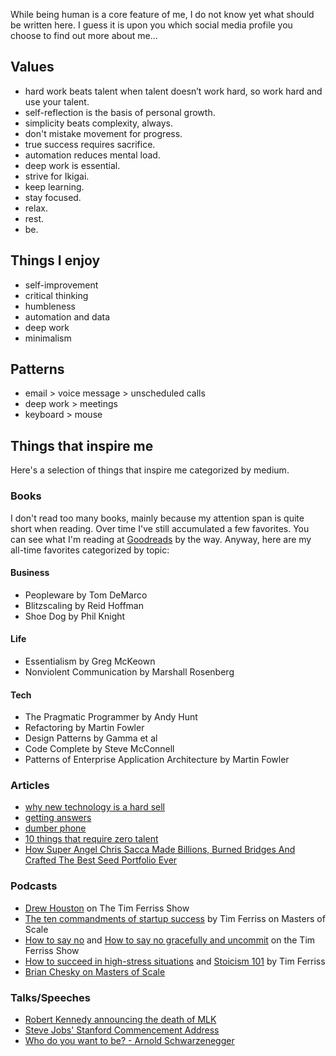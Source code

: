 <!--
.. title: About me
.. slug: human
.. date: 2020-02-25 11:03:11 UTC+01:00
.. tags: 
.. category: 
.. link: 
.. description: 
.. type: text
-->

While being human is a core feature of me, I do not know yet what should be written here.
I guess it is upon you which social media profile you choose to find out more about me...


## Values
- hard work beats talent when talent doesn’t work hard, so work hard and use your talent.
- self-reflection is the basis of personal growth.
- simplicity beats complexity, always.
- don't mistake movement for progress.
- true success requires sacrifice.
- automation reduces mental load.
- deep work is essential.
- strive for Ikigai.
- keep learning.
- stay focused.
- relax.
- rest.
- be.

## Things I enjoy
- self-improvement
- critical thinking
- humbleness
- automation and data
- deep work
- minimalism

## Patterns
- email > voice message > unscheduled calls
- deep work > meetings
- keyboard > mouse

## Things that inspire me
Here's a selection of things that inspire me categorized by medium.

### Books
I don't read too many books, mainly because my attention span is quite short when reading.
Over time I've still accumulated a few favorites.
You can see what I'm reading at [Goodreads](https://www.goodreads.com/karllorey) by the way.
Anyway, here are my all-time favorites categorized by topic:

#### Business
- Peopleware by Tom DeMarco
- Blitzscaling by Reid Hoffman
- Shoe Dog by Phil Knight

#### Life
- Essentialism by Greg McKeown
- Nonviolent Communication by Marshall Rosenberg

#### Tech
- The Pragmatic Programmer by Andy Hunt
- Refactoring by Martin Fowler
- Design Patterns by Gamma et al
- Code Complete by Steve McConnell
- Patterns of Enterprise Application Architecture by Martin Fowler

### Articles
- [why new technology is a hard sell](https://www.collaborativefund.com/blog/tech/)
- [getting answers](https://www.mikeash.com/getting_answers.html)
- [dumber phone](https://nomasters.io/posts/dumber-phone/)
- [10 things that require zero talent](https://mollyfletcher.com/zero-talent/)
- [How Super Angel Chris Sacca Made Billions, Burned Bridges And Crafted The Best Seed Portfolio Ever](https://www.forbes.com/sites/alexkonrad/2015/03/25/how-venture-cowboy-chris-sacca-made-billions/)

### Podcasts
- [Drew Houston](https://tim.blog/2018/08/27/drew-houston/) on The Tim Ferriss Show
- [The ten commandments of startup success](https://mastersofscale.com/tim-ferriss-ten-commandments-of-startup-success/) by Tim Ferriss on Masters of Scale
- [How to say no](https://tim.blog/2017/11/25/how-to-say-no/) and [How to say no gracefully and uncommit](https://tim.blog/2018/07/19/essentialism/) on the Tim Ferriss Show
- [How to succeed in high-stress situations](https://tim.blog/2018/06/10/how-to-succeed-in-high-stress-situations/) and [Stoicism 101](https://tim.blog/2009/04/13/stoicism-101-a-practical-guide-for-entrepreneurs/) by Tim Ferriss
- [Brian Chesky on Masters of Scale](https://mastersofscale.com/brian-chesky-handcrafted/)

### Talks/Speeches
- [Robert Kennedy announcing the death of MLK](https://www.youtube.com/watch?v=GoKzCff8Zbs)
- [Steve Jobs' Stanford Commencement Address](https://www.youtube.com/watch?v=UF8uR6Z6KLc)
- [Who do you want to be? - Arnold Schwarzenegger](https://www.youtube.com/watch?v=R1JBQMXbN2k)
